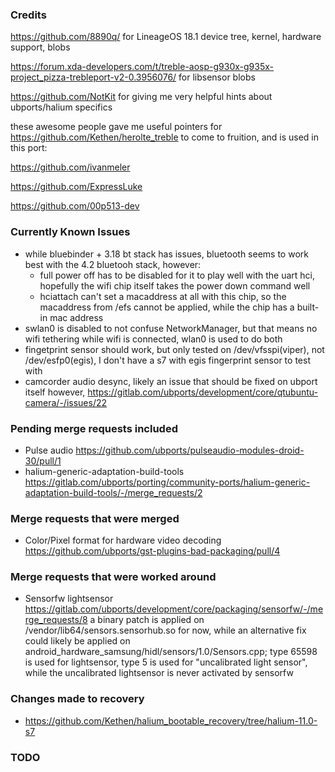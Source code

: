 ### Credits
https://github.com/8890q/ for LineageOS 18.1 device tree, kernel, hardware support, blobs

https://forum.xda-developers.com/t/treble-aosp-g930x-g935x-project_pizza-trebleport-v2-0.3956076/ for libsensor blobs

https://github.com/NotKit for giving me very helpful hints about ubports/halium specifics

these awesome people gave me useful pointers for https://github.com/Kethen/herolte_treble to come to fruition, and is used in this port:

https://github.com/ivanmeler

https://github.com/ExpressLuke

https://github.com/00p513-dev


### Currently Known Issues
- while bluebinder + 3.18 bt stack has issues, bluetooth seems to work best with the 4.2 bluetooh stack, however:
	- full power off has to be disabled for it to play well with the uart hci, hopefully the wifi chip itself takes the power down command well
	- hciattach can't set a macaddress at all with this chip, so the macaddress from /efs cannot be applied, while the chip has a built-in mac address
- swlan0 is disabled to not confuse NetworkManager, but that means no wifi tethering while wifi is connected, wlan0 is used to do both
- fingetprint sensor should work, but only tested on /dev/vfsspi(viper), not /dev/esfp0(egis), I don't have a s7 with egis fingerprint sensor to test with
- camcorder audio desync, likely an issue that should be fixed on ubport itself however, https://gitlab.com/ubports/development/core/qtubuntu-camera/-/issues/22

### Pending merge requests included
- Pulse audio https://github.com/ubports/pulseaudio-modules-droid-30/pull/1
- halium-generic-adaptation-build-tools https://gitlab.com/ubports/porting/community-ports/halium-generic-adaptation-build-tools/-/merge_requests/2

### Merge requests that were merged
- Color/Pixel format for hardware video decoding  https://github.com/ubports/gst-plugins-bad-packaging/pull/4

### Merge requests that were worked around
- Sensorfw lightsensor https://gitlab.com/ubports/development/core/packaging/sensorfw/-/merge_requests/8
	a binary patch is applied on /vendor/lib64/sensors.sensorhub.so for now, while an alternative fix could likely be applied on android_hardware_samsung/hidl/sensors/1.0/Sensors.cpp; type 65598 is used for lightsensor, type 5 is used for "uncalibrated light sensor", while the uncalibrated lightsensor is never activated by sensorfw

### Changes made to recovery
- https://github.com/Kethen/halium_bootable_recovery/tree/halium-11.0-s7

### TODO
